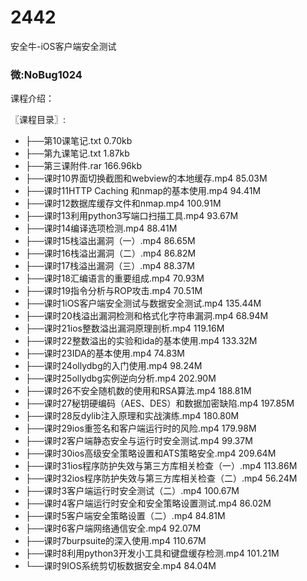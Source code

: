 # 2442
安全牛-iOS客户端安全测试
### 微:NoBug1024 


课程介绍：

〖课程目录〗:

- ├──第10课笔记.txt  0.70kb
- ├──第九课笔记.txt  1.87kb
- ├──第三课附件.rar  166.96kb
- ├──课时10界面切换截图和webview的本地缓存.mp4  85.03M
- ├──课时11HTTP Caching 和nmap的基本使用.mp4  94.41M
- ├──课时12数据库缓存文件和nmap.mp4  100.91M
- ├──课时13利用python3写端口扫描工具.mp4  93.67M
- ├──课时14编译选项检测.mp4  88.41M
- ├──课时15栈溢出漏洞（一）.mp4  86.65M
- ├──课时16栈溢出漏洞（二）.mp4  86.82M
- ├──课时17栈溢出漏洞（三）.mp4  88.37M
- ├──课时18汇编语言的重要组成.mp4  70.93M
- ├──课时19指令分析与ROP攻击.mp4  70.51M
- ├──课时1iOS客户端安全测试与数据安全测试.mp4  135.44M
- ├──课时20栈溢出漏洞检测和格式化字符串漏洞.mp4  68.94M
- ├──课时21ios整数溢出漏洞原理剖析.mp4  119.16M
- ├──课时22整数溢出的实验和ida的基本使用.mp4  133.32M
- ├──课时23IDA的基本使用.mp4  74.83M
- ├──课时24ollydbg的入门使用.mp4  98.24M
- ├──课时25ollydbg实例逆向分析.mp4  202.90M
- ├──课时26不安全随机数的使用和RSA算法.mp4  188.81M
- ├──课时27秘钥硬编码（AES、DES）和数据加密缺陷.mp4  197.85M
- ├──课时28反dylib注入原理和实战演练.mp4  180.80M
- ├──课时29ios重签名和客户端运行时的风险.mp4  179.98M
- ├──课时2客户端静态安全与运行时安全测试.mp4  99.37M
- ├──课时30ios高级安全策略设置和ATS策略安全.mp4  209.64M
- ├──课时31ios程序防护失效与第三方库相关检查（一）.mp4  113.86M
- ├──课时32ios程序防护失效与第三方库相关检查（二）.mp4  56.24M
- ├──课时3客户端运行时安全测试（二）.mp4  100.67M
- ├──课时4客户端运行时安全和安全策略设置测试.mp4  86.02M
- ├──课时5客户端安全策略设置（二）.mp4  84.81M
- ├──课时6客户端网络通信安全.mp4  92.07M
- ├──课时7burpsuite的深入使用.mp4  110.67M
- ├──课时8利用python3开发小工具和键盘缓存检测.mp4  101.21M
- └──课时9IOS系统剪切板数据安全.mp4  84.04M
